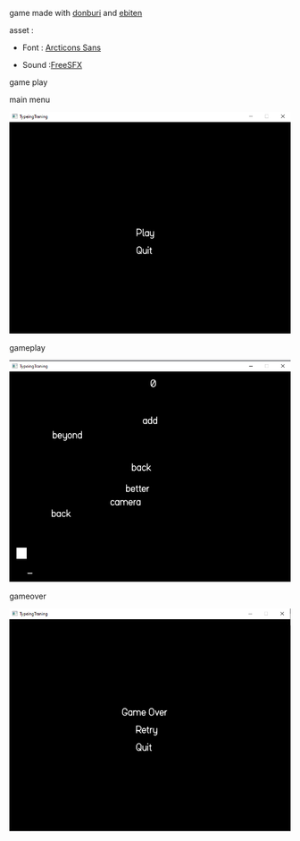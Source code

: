 game made with [donburi](https://github.com/yohamta/donburi) and [ebiten](https://github.com/hajimehoshi/ebiten)

asset : 

* Font : [Arcticons Sans](https://www.dafont.com/pixbob-lite.font)

* Sound :[FreeSFX](https://kronbits.itch.io/freesfx)


game play 

main menu 

![](doc/Mainmenu.png)
    
    
gameplay

![](doc/Gameplay.png)

    
gameover 

![](doc/Gameover.png)
